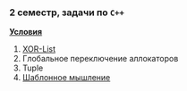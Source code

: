 ### 2 семестр, задачи по `C++`

**[Условия](https://docs.google.com/document/d/1STYwaHqLIn2di5290iGjULACqIRExZl7647w9m21wnc/edit)**

1. [XOR-List](https://github.com/farhit1/mipt2-cpp/tree/master/task_1)
2. Глобальное переключение аллокаторов
3. Tuple
4. [Шаблонное мышление](https://github.com/farhit1/mipt2-cpp/tree/master/task_4)

